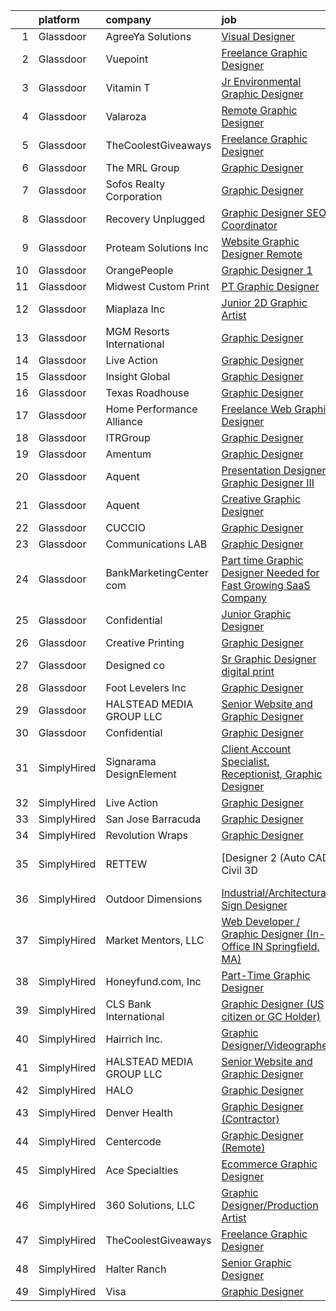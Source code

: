

|    | platform    | company                   | job                                                                                                                                                                                                                                                                                                                                                                                                                                                                                                                                                                                                                                                                                                                                                                                                                                                                                                      | update_time   | location            |
|---:|:------------|:--------------------------|:---------------------------------------------------------------------------------------------------------------------------------------------------------------------------------------------------------------------------------------------------------------------------------------------------------------------------------------------------------------------------------------------------------------------------------------------------------------------------------------------------------------------------------------------------------------------------------------------------------------------------------------------------------------------------------------------------------------------------------------------------------------------------------------------------------------------------------------------------------------------------------------------------------|:--------------|:--------------------|
|  1 | Glassdoor   | AgreeYa Solutions         | [Visual Designer](https://www.glassdoor.com/partner/jobListing.htm?pos=114&ao=1110586&s=58&guid=000001833ffdefc298d4552b478eaca9&src=GD_JOB_AD&t=SR&vt=w&ea=1&cs=1_ce1158e7&cb=1663225950496&jobListingId=1008139484093&cpc=6FC5BA77C9A4CD78&jrtk=3-0-1gcvvrrv7kcnd801-1gcvvrrvqkcng800-8e20d8be5bc5e824--6NYlbfkN0Dwb_YIohz4zuU9-hizYTxpAJ9-qZQvsILXUPhgrrTAx2aTkX-g9zvZBk5TzOEmmnWaA-KmWkntyonPptqx3vYNCahz1yxzCCkBXCCKAEL6J7zcm0Qx7QqpT44fz16tIWZBiAGj-JzJPJkx3k6xq-I5-WW__V5atWVp8dzOtPv39G903QqaLl_SjhBQePRijnWcwK_tK58hUo5IB07EW6VWwXzlWVRF-X7f3ijSjTDnsZ3hjDzrC8hMg1dty8A8rDPXB9WaAtzZ_MwELdF4-VesL91fVuqYC9LJDT5ekmc-va_v9DulLrL8fHoqwKEBumpGbZX0Z961TzIMzk5IvEvUTwMB7LmsaJU12NFlsxL6mtSozKYTZU0Pr-TIWu48yNfT8THHM0SH60AccodqHx8YhxctqYBmMJvCicR9y04QXA2H1bEZhnlWBH8WftstpjiXzoOWM2SUNRQXxAzXFs5w31F_f_9ROcKzv1M43-TWRp9MZvI6UPW3Asg2W1CLRc4%3D)                                                 | 24h           | Remote              |
|  2 | Glassdoor   | Vuepoint                  | [Freelance Graphic Designer](https://www.glassdoor.com/partner/jobListing.htm?pos=123&ao=1136043&s=58&guid=000001833ffdefc298d4552b478eaca9&src=GD_JOB_AD&t=SR&vt=w&ea=1&cs=1_ed46ea4f&cb=1663225950497&jobListingId=1008136844147&jrtk=3-0-1gcvvrrv7kcnd801-1gcvvrrvqkcng800-1eaf2573db7a36bf-)                                                                                                                                                                                                                                                                                                                                                                                                                                                                                                                                                                                                         | 1d            | Remote              |
|  3 | Glassdoor   | Vitamin T                 | [Jr  Environmental Graphic Designer](https://www.glassdoor.com/partner/jobListing.htm?pos=119&ao=1110586&s=58&guid=000001833ffdefc298d4552b478eaca9&src=GD_JOB_AD&t=SR&vt=w&cs=1_b2f73a73&cb=1663225950496&jobListingId=1008129863857&cpc=FB7E4A1762AE5BEC&jrtk=3-0-1gcvvrrv7kcnd801-1gcvvrrvqkcng800-e3edd1ff59c9b9a0--6NYlbfkN0DMrcEu7yrtATojKJA7cEzGQ3FdRGWLh0CZQInL4ECGI6k5tN82kdM0cJmh4vC7GggP7zUT0jyVoXSJAKk8MzevS-NwFvMPpKga1x3mZJUukCQsdgIAZ1jz5sZr069Bnq61J4CRVrzkeNE1-DpSosLsnxd7FEc_dd6-u3rWqqO3k-HqK4jtOQYA8-E9hUwu-fs9ZNegl1_K30VxnlCSEeZcDWZkM98WCNCHY80KES6xsAjGB-E4vx0X4dk1QBlP82wmn4QMbKwrmWdqN7MelUKfN7YLbrNFOpfpQN0WNNhULT5VYsW89r9KmBfsEwb2pL402SbGHyKLkYBeTs0QdsovtlJgtAT6ltBEdLjfQb91yG6hwtsV5ergagbXTLjkwTBDvfArGvwpPcDbHJRBRX5cmML6LiXctWg9Ow5J_wDXmdS9_F3yXMNVdc4ma3Ox_fRDeQZN1S0-SFnqrfluwSnUMguMruA2RLcgaftHUdT-Tg%3D%3D)                                                     | 5d            | Los Angeles, CA     |
|  4 | Glassdoor   | Valaroza                  | [Remote Graphic Designer](https://www.glassdoor.com/partner/jobListing.htm?pos=102&ao=1110586&s=58&guid=000001833ffdefc298d4552b478eaca9&src=GD_JOB_AD&t=SR&vt=w&ea=1&cs=1_5a98340e&cb=1663225950494&jobListingId=1008137095936&cpc=F7A2269C793D5877&jrtk=3-0-1gcvvrrv7kcnd801-1gcvvrrvqkcng800-739c9d6a71a72283--6NYlbfkN0AtR68e5gWpPxoovZgA7Udo-dcymoK0NpHFMpIgh7LYz-pALWxTaWXT-7nX6wHhEykZksmTZ5JhukyEdmiwSHwtQSTcNlpGPnpfI2cuG4LXi6WsDZ_TSUR9qkC-NbKGV2ocO6SwTVsqb7RocpBRdKx9nQofAPWA0z0YUS-MicLQY3jgsOcE-GQkrx9SQBB4eBMrKwJS1RW9OibOAozizThQ9GKAOEZpnsQoG55FZRXEAcXA0aMbW4mf7d0_TWAA_BQFDfHFnzR9vZqsJtM5UlFAgNP-X4TPUkEV1wUczhcYSW0sE7FKh-gD2vOMwpykKBhQXsRPfzhDqIFkmmldIHDZmFwqXJwjo3hkOPvdOEb-2gV6JTJEKUwL9zy9hy9-nIn2-t5huQlcQO4rgJznj43TvNZWzUK_RrJOorLbRXVC0Gs8zJ4g3kDC4GYgpRU7EX81i-0iASCC4knuYepm85gcP2aCYqaZtc4C0-yOUz9R91rzmemWhkeXJe5jaDGUS00%3D)                                         | 1d            | Remote              |
|  5 | Glassdoor   | TheCoolestGiveaways       | [Freelance Graphic Designer](https://www.glassdoor.com/partner/jobListing.htm?pos=122&ao=1136043&s=58&guid=000001833ffdefc298d4552b478eaca9&src=GD_JOB_AD&t=SR&vt=w&ea=1&cs=1_7b2dd463&cb=1663225950496&jobListingId=1008112220205&jrtk=3-0-1gcvvrrv7kcnd801-1gcvvrrvqkcng800-eb74c74bdc3c100c-)                                                                                                                                                                                                                                                                                                                                                                                                                                                                                                                                                                                                         | 13d           | Remote              |
|  6 | Glassdoor   | The MRL Group             | [Graphic Designer](https://www.glassdoor.com/partner/jobListing.htm?pos=113&ao=1110586&s=58&guid=000001833ffdefc298d4552b478eaca9&src=GD_JOB_AD&t=SR&vt=w&ea=1&cs=1_e7bc6ccb&cb=1663225950495&jobListingId=1008139989132&cpc=C63BD00756FD6F58&jrtk=3-0-1gcvvrrv7kcnd801-1gcvvrrvqkcng800-b425ca7799849f54--6NYlbfkN0CNayYzF1mBaI40OgT78t3Q2d9IxlwDzhsYR4HK7epYUZ7O1a9H3LGGtJbf_mBHQIZ6GEYYYkp6I29UgfZAamr2Ee6EFZPmLKzao1F4SBOPQxKxmLUJ3jK-k2KWrur0yrUI76dWYVucv_tfhTaUtdFKG16KATKY8nvfi1TP3bcquYEaC9jQI18zqOYM5TBqAPHPVIn__L79_akJHT00jumetlHWyaYjunQbGTP8tSL0pdp7Qfxl7RViY5IIaP-Vs-R18bvSSUa8cxLrTcQGhq_kxK8dXGzGFFxL67tVJ3e5nK5XqaL3OtAJgeqzczjtbABBwPkTtfkVC8vsgfuWdgv1GDIua8vSLFparelOceAour_mwP5Mmoa9Ct96ldjlOjZi5n8NwGrRAo5CALkYI3v5ZsyxCiTKWK9lR73i_hfi5vd-l2MDjx06qN6oxLNlk8BrWj7zFIlmvL2MXkYTQt8zxBwkBaglkQ1J6CPOsCGf8KgmghpKhu4_QI1GUrxiNy4%3D)                                                | 24h           | Fort Lauderdale, FL |
|  7 | Glassdoor   | Sofos Realty Corporation  | [Graphic Designer](https://www.glassdoor.com/partner/jobListing.htm?pos=121&ao=1136043&s=58&guid=000001833ffdefc298d4552b478eaca9&src=GD_JOB_AD&t=SR&vt=w&ea=1&cs=1_23db96cc&cb=1663225950496&jobListingId=1008123276222&jrtk=3-0-1gcvvrrv7kcnd801-1gcvvrrvqkcng800-723a958c3031196e-)                                                                                                                                                                                                                                                                                                                                                                                                                                                                                                                                                                                                                   | 7d            | Remote              |
|  8 | Glassdoor   | Recovery Unplugged        | [Graphic Designer   SEO Coordinator](https://www.glassdoor.com/partner/jobListing.htm?pos=108&ao=1110586&s=58&guid=000001833ffdefc298d4552b478eaca9&src=GD_JOB_AD&t=SR&vt=w&ea=1&cs=1_124a127b&cb=1663225950495&jobListingId=1008133874978&cpc=BAEB662971763A76&jrtk=3-0-1gcvvrrv7kcnd801-1gcvvrrvqkcng800-7140b2567d99476d--6NYlbfkN0A953Z9EfJZc5Z9y7Wb0NkuJO-5BBnqXCJSieP3bN3oTxAO8dGQJw4jumWe0uvmK61SoNGWLQ9ReCEZ8arNlNOsHPLqlLDhBNdwOFfbiYxa3b-ix_rYM-quNqoziXKzbbyDTY2TO_sF7bFLlrGl-Osh8JJ1l0xqr91c12AYuqpL4AVEvP2C2m85iPHH4wp0D1j7MiQwaYKmPTYiSV1oVEytWswJ8By-6nC8qvG1NkoKoCY2ZjCMiPIUKw2eTUQ-VdHox-7wYwq_mxnzvAmj7vFbt7gU_eEoc9tyKp_M9yTAkjf1xWsfaMIlEEiY_C49cU_Cmv-nEnGjzJnyBmQZ6bGMw9dWhlKpKVUP8fqw22yS9rMh2wht_twSDL_F3qUfm2Fn4Udpoon8Jhc2HaDQEGMzftE3oplankPxwFLxgpvWTSsSwsnc2GHO-CXopdzhuKF_mExqu9aVnWHAFg8OEOb8AoBq2KaewHZbf0R4qzfPaxIJVU4-37vJjsVopeHMK84%3D)                              | 2d            | Remote              |
|  9 | Glassdoor   | Proteam Solutions Inc     | [Website Graphic Designer   Remote](https://www.glassdoor.com/partner/jobListing.htm?pos=117&ao=1110586&s=58&guid=000001833ffdefc298d4552b478eaca9&src=GD_JOB_AD&t=SR&vt=w&ea=1&cs=1_b01f096b&cb=1663225950496&jobListingId=1008139630829&cpc=9908D8D4413DBB8A&jrtk=3-0-1gcvvrrv7kcnd801-1gcvvrrvqkcng800-8d0b54a156235eb0--6NYlbfkN0DSIQBZQ-2Vai8_rtyWPENsIrxgvuk_9OUeK1VKqbOx9HU1FkKsTKPGTJ1fQ9JpvddsmtbbXgyPY1dAuCmzKxvfh4rr83FZJFcdnj5lkSqABa0vCWC5iPXlpVvunjiH3D5Wa8Llab0Kv7n1diRReKdhRQimaK6GFG_rjtcq9ihRJQYAOppNVro2aY08JUfake_B8CasOWKaF2yMSldSXP-87YO09OY90WYzKQjVYpIBv2f92Xu3ZmuDNEaZ4QjuvNAsoav7HncuYX2-2lcogwXSbrJNo-spJX7fzhglDV6eH3fPvBqzjWGpdJ5YtE39pcUrlxvf5B7A5WStLv7GP29ETfTBLGEC--n2hVoE-4zBSsng7BzBDjaPF9UifOnbs4fJOUidJA6D1fEOIofimoHTK_4xoKAFGsQb40EEqaR4kt0iRsp-hdwwkK8xcBsirWeOB9fxZf_Ud4jxdYj4EmPasrU0P5hRKwGPyEUBBar2c1AjzOcmmwU_8ONmryt5XBSOB__PbjfGfk-P9JM-WwvZ)             | 24h           | Remote              |
| 10 | Glassdoor   | OrangePeople              | [Graphic Designer 1](https://www.glassdoor.com/partner/jobListing.htm?pos=128&ao=1136043&s=58&guid=000001833ffdefc298d4552b478eaca9&src=GD_JOB_AD&t=SR&vt=w&ea=1&cs=1_a7b57f9e&cb=1663225950497&jobListingId=1008137240560&jrtk=3-0-1gcvvrrv7kcnd801-1gcvvrrvqkcng800-62f392e2b2c298d6-)                                                                                                                                                                                                                                                                                                                                                                                                                                                                                                                                                                                                                 | 1d            | Remote              |
| 11 | Glassdoor   | Midwest Custom Print      | [PT Graphic Designer](https://www.glassdoor.com/partner/jobListing.htm?pos=106&ao=1110586&s=58&guid=000001833ffdefc298d4552b478eaca9&src=GD_JOB_AD&t=SR&vt=w&ea=1&cs=1_f864abe0&cb=1663225950495&jobListingId=1008139491206&cpc=155EB9D5185558AF&jrtk=3-0-1gcvvrrv7kcnd801-1gcvvrrvqkcng800-6a58107ad5543cf0--6NYlbfkN0D_KRozbKJx95I3LRYgbj09bqBDFeyQG4s8tCOB31p2DLSo1apkik826FTAYmjXn6vVI8E5nbLPo1JYyGf3BtgKCB7dT5gd_kRJ61ar5eZwDt4B1pmyCbXXWR9YpKeXJ8lZm2mBONORYrYH0k9LseQM5lSbHzBcHihOpSSqdJYMNOFZTfslm2Z-nNlCBe8Y1Y1tL7tZ05tTSdpxkFU9AG6ZFEzeHzqIhwbf0HRKWerGKwR8Iy4wZ-v3y1XejA_Avr6zreXeXpstMtLcGEzqfxLHNyVSFVRqUfN_ij_GovCA8grrsPIFAWxIGR0lf0yUd82_q9raKskcWbIoMS5u51NIntVQ9hr_f17HM0EnemWQoSywxo8Y89ARxEW-84SUo8ierSvEAaqeoDaJAM6EPdjvP-LbYW0OEqBf6PR9uDuC4Nyct2EMxWXmdnAc9A3ss2v-91fyvXh9kAZZgqG52aUScR35TlkChxSDP1OwoCvhQBhUH6A2NldjimPJid1aYOE%3D)                                             | 24h           | Remote              |
| 12 | Glassdoor   | Miaplaza Inc              | [Junior 2D Graphic Artist](https://www.glassdoor.com/partner/jobListing.htm?pos=110&ao=1110586&s=58&guid=000001833ffdefc298d4552b478eaca9&src=GD_JOB_AD&t=SR&vt=w&ea=1&cs=1_f8bb7126&cb=1663225950495&jobListingId=1008125252055&cpc=F41FEAB56D215062&jrtk=3-0-1gcvvrrv7kcnd801-1gcvvrrvqkcng800-66f08293a0111174--6NYlbfkN0DjQnc6hrle_qu3rFDiNf4qBj6IR9hChnjpy41w_ToknPplMzJ1ZrEgNfTnNiNW14v9Ap_bKkDvHz3U_OXBrI6dMHAHx1dJjDmyOXhOejjSQBBUAWfYAdvBGumc9gtr5P9uzVkMhKkFLLzunnADsXOlRNikW8D0YWzsHXBb2uczEhEj09yIgerso994ocLEHl9HOnZkc1ifFgt9GdNj3206OKn8YJvwzT8E0_-QZr3IGPyqIE-XYAfpaeVzKviBUfpFcJR_JGC_2s-3QRPIR3zB2K5UXG15TEuLzHKAAdWmNDJdIGAanhy7YHObxTbzjbgGUTCbdd4h7EE6uqhOhis-oshW-YFG7ZsH0FIBc0XhmtEulmMDSME6fm4Xwmfl5Val9LBZObUGwHLmJ2y8DMrvD1lAYnknh5h2-9wSj-5VEUtNrZau2vgrggl-0f5mkPNVbRuWFYWxMo6E5UydoTYB6LhEAbQOpRO5zOHzf8rTm5la4hymH_LSsW4sUOngmUoMVuGV0HsXPQ%3D%3D)                          | 6d            | Pennsylvania        |
| 13 | Glassdoor   | MGM Resorts International | [Graphic Designer](https://www.glassdoor.com/partner/jobListing.htm?pos=130&ao=1136043&s=58&guid=000001833ffdefc298d4552b478eaca9&src=GD_JOB_AD&t=SR&vt=w&ea=1&cs=1_10f67cb7&cb=1663225950497&jobListingId=1008139287311&jrtk=3-0-1gcvvrrv7kcnd801-1gcvvrrvqkcng800-d7d711bb5a6a76d0-)                                                                                                                                                                                                                                                                                                                                                                                                                                                                                                                                                                                                                   | 24h           | Detroit, MI         |
| 14 | Glassdoor   | Live Action               | [Graphic Designer](https://www.glassdoor.com/partner/jobListing.htm?pos=125&ao=1136043&s=58&guid=000001833ffdefc298d4552b478eaca9&src=GD_JOB_AD&t=SR&vt=w&ea=1&cs=1_8e503d02&cb=1663225950497&jobListingId=1008125979364&jrtk=3-0-1gcvvrrv7kcnd801-1gcvvrrvqkcng800-a3b3f081fa79c96e-)                                                                                                                                                                                                                                                                                                                                                                                                                                                                                                                                                                                                                   | 6d            | Remote              |
| 15 | Glassdoor   | Insight Global            | [Graphic Designer](https://www.glassdoor.com/partner/jobListing.htm?pos=118&ao=1110586&s=58&guid=000001833ffdefc298d4552b478eaca9&src=GD_JOB_AD&t=SR&vt=w&ea=1&cs=1_5843884e&cb=1663225950496&jobListingId=1008140284035&cpc=8795CF9063CD573D&jrtk=3-0-1gcvvrrv7kcnd801-1gcvvrrvqkcng800-0c2012a440d9967c--6NYlbfkN0BKkHZu3wF05EeDimN_p6sYpKCMArvwa95YdH7UpkaBCi52Bcb3JNt3QpXU1JGZrLRaT4-sbI7ZNj7oVphyX7jfnA5KdYmN_jJyCugDgxDzB-HnRs_8BQjdhyPHXV-_kFssF7NQKmbC8I_V-loY2WK4Broq4jmSKI8FJrPD37Tadv_ELABB4aEtRhPy9Ml6FmJUxnJRbJdILjlzCBHNC2P3ifNf_HDH5KyCBXvkULyOKQtml6zVkrLNJDZqi9I1Abd_-HXp6PqR5vetZ4dK9lLW__3YksHaTGziqdnT5_rfPG4-tpe_ZA-og8Fh-26bRWbA-k52ljli7MPbwWdBGTe42pPYUxF_IK3ViQEF98ibfxkiiacQSlN6Bp5ilVtshMcu91YERDkoYiiXGIVZbqXJfYu6j1syTmtmryMJQtZfu2du5zqCk-OuIK79PjFrJpEGCFSK5ufeS1eHXV6s7aBBTZMFhpSklnjTOXriE4jGrNvjs1CzYJTtjvnGD8dpOjtcKOQxEWjw7w%3D%3D)                                  | 24h           | Remote              |
| 16 | Glassdoor   | Texas Roadhouse           | [Graphic Designer](https://www.glassdoor.com/partner/jobListing.htm?pos=126&ao=1136043&s=58&guid=000001833ffdefc298d4552b478eaca9&src=GD_JOB_AD&t=SR&vt=w&cs=1_b22bd3e4&cb=1663225950497&jobListingId=1008138904587&jrtk=3-0-1gcvvrrv7kcnd801-1gcvvrrvqkcng800-668c01731c904ce5-)                                                                                                                                                                                                                                                                                                                                                                                                                                                                                                                                                                                                                        | 24h           | Louisville, KY      |
| 17 | Glassdoor   | Home Performance Alliance | [Freelance Web Graphic Designer](https://www.glassdoor.com/partner/jobListing.htm?pos=124&ao=1136043&s=58&guid=000001833ffdefc298d4552b478eaca9&src=GD_JOB_AD&t=SR&vt=w&ea=1&cs=1_de73d89e&cb=1663225950497&jobListingId=1008129718011&jrtk=3-0-1gcvvrrv7kcnd801-1gcvvrrvqkcng800-6790b72d006f0bf9-)                                                                                                                                                                                                                                                                                                                                                                                                                                                                                                                                                                                                     | 5d            | Remote              |
| 18 | Glassdoor   | ITRGroup                  | [Graphic Designer](https://www.glassdoor.com/partner/jobListing.htm?pos=129&ao=1136043&s=58&guid=000001833ffdefc298d4552b478eaca9&src=GD_JOB_AD&t=SR&vt=w&ea=1&cs=1_dcfb4d85&cb=1663225950497&jobListingId=1008139857859&jrtk=3-0-1gcvvrrv7kcnd801-1gcvvrrvqkcng800-df073b65c4babde7-)                                                                                                                                                                                                                                                                                                                                                                                                                                                                                                                                                                                                                   | 24h           | Remote              |
| 19 | Glassdoor   | Amentum                   | [Graphic Designer](https://www.glassdoor.com/partner/jobListing.htm?pos=127&ao=1136043&s=58&guid=000001833ffdefc298d4552b478eaca9&src=GD_JOB_AD&t=SR&vt=w&cs=1_c0c12842&cb=1663225950497&jobListingId=1008138532036&jrtk=3-0-1gcvvrrv7kcnd801-1gcvvrrvqkcng800-d4845cb4624f28d5-)                                                                                                                                                                                                                                                                                                                                                                                                                                                                                                                                                                                                                        | 1d            | Bethesda, MD        |
| 20 | Glassdoor   | Aquent                    | [Presentation Designer  Graphic Designer III](https://www.glassdoor.com/partner/jobListing.htm?pos=120&ao=1110586&s=58&guid=000001833ffdefc298d4552b478eaca9&src=GD_JOB_AD&t=SR&vt=w&cs=1_b7b38738&cb=1663225950496&jobListingId=1008121287460&cpc=3BA4CE39D5B5DEF5&jrtk=3-0-1gcvvrrv7kcnd801-1gcvvrrvqkcng800-294a071d39766188--6NYlbfkN0DMrcEu7yrtATojKJA7cEzGQ3FdRGWLh0CZQInL4ECGI9gD0Wolx9R2v-Aex0-GK06a35smEamgRrwwPUQ3WhehSOnNKo9krt18rGnr-pz1dDl34iYU2EV6-HDXYfErVelEELoU3ST6_bAeFsxmOjXUWhn1v3K1RsBZfd-pfutfyNfF8HjeGcwi3XRklXCRgWgayW_cjr4IgyINm4xcEic_jUcIWrFlTeuSXS15dTsVn_9bEpwxZ97vK9Du410AQfi8KAl0m3Kk8_V7YLZV9q1BEPdT-5Lp3VDIuWszAAdDg1DWhQeKRrBLz-p3VRRJ8ZbA-VjVNDie9V6EoUMxOIcwfizmnjSaIuexUkPedzPwA7Z4o4DLPd23lyBEtyMRQAdxsQXxYHfw6CL8EgcUbVqG4CeQ3BImGozudpvAgYqOL89SeKOpYqMgi3qWsNTueus%3D)                                                                                          | 8d            | Seattle, WA         |
| 21 | Glassdoor   | Aquent                    | [Creative   Graphic Designer](https://www.glassdoor.com/partner/jobListing.htm?pos=116&ao=1110586&s=58&guid=000001833ffdefc298d4552b478eaca9&src=GD_JOB_AD&t=SR&vt=w&cs=1_f1565bbb&cb=1663225950496&jobListingId=1008121287489&cpc=9908D8D4413DBB8A&jrtk=3-0-1gcvvrrv7kcnd801-1gcvvrrvqkcng800-dbe967c4271b2a03--6NYlbfkN0DMrcEu7yrtATojKJA7cEzGQ3FdRGWLh0CZQInL4ECGI9gD0Wolx9R2EDT7B77c2cQrmbkUFXy7nLgoDEvVvGH1Wvn1HFp5P6WeKpQKU34EyEIJrdkCKlz3Ly8g9UXKHEiOlTJecRlKUl7acA-eIPmhM812k17EAjoss5kTsT_fwnXkxKg1zrVtDG5WbvHMxvkYKZde82Hg1sMyBOoj789qn6kb8x-3cGKXQTG8D5nrCFoDrpO14eW4wO5uUwB6uPjuSkXopyVAHmXN7s5MDjb_9EsTts5UxN91i2V9JwcMM_SAvwoJ1yuS20hqXMB9_dji6YL850NP2mb14WjAvupxiNpfuiysaSww_t2GUgbRMydGS2FO5G9_cnN0kCd96gxkEVtUok2ATGuHJrOpYSK36xHdAE4YTUiTBmT3ObM4TPOAobX14PVrfFkEWOkG6IVKqAkngO_If9UJSwxM-3fU)                                                                                        | 8d            | Remote              |
| 22 | Glassdoor   | CUCCIO                    | [Graphic Designer](https://www.glassdoor.com/partner/jobListing.htm?pos=103&ao=1110586&s=58&guid=000001833ffdefc298d4552b478eaca9&src=GD_JOB_AD&t=SR&vt=w&ea=1&cs=1_e848d567&cb=1663225950494&jobListingId=1008137040489&cpc=1CBFC3E34E2A31FF&jrtk=3-0-1gcvvrrv7kcnd801-1gcvvrrvqkcng800-0583131a7c05c2f3--6NYlbfkN0AvZsjsidFdy_SbrA6JjcMGZ6PT0q6L2PYYaf8IP8Fl9rwrifks7KW5-U3TiaQoY-H7GjBm1qZ1N36QTbxLGuwLxV3asbla7caoSpmr91gaGgE_wb7wYpjxaBCyva2SAu3ZMHIAV2Y7BBmy_8_j9H12hv7cUGBcod4sfA79qDvVms-CnDnz36r2PinphPs-cLcQNQt5yLR3J_0BBDi3C4mwFmBROCSXXTanMANd1AV1elteKb2KL_2sQ_6ONzivgpT-qVAXf6DSrr_GK4O5ypIOL6FA1DmfMsVMkMJL1Mvq5logG4tnGMaoiijLiVVklFd7vL8ZJAmn7Rp_y9uGk0w5Sp3I6AVp1NxzBh-ugPWo0WO0k3u51qSpOL8T3XYth3sE46aV4-xqih6IVpac1eAjPv9C1ocgJeMY47oy2-S2xaaJ3LjPBNzrlQpAy8SmhPRDhNaejMTtOSekwDeqTL3_IXkD4DLeUd8MMEB-v8MyXxQtS1I5tOu5yiRgHyPLeE0%3D)                                                | 1d            | Valencia, CA        |
| 23 | Glassdoor   | Communications LAB        | [Graphic Designer](https://www.glassdoor.com/partner/jobListing.htm?pos=115&ao=1110586&s=58&guid=000001833ffdefc298d4552b478eaca9&src=GD_JOB_AD&t=SR&vt=w&ea=1&cs=1_d878f270&cb=1663225950496&jobListingId=1008137148771&cpc=B076152010A3B66C&jrtk=3-0-1gcvvrrv7kcnd801-1gcvvrrvqkcng800-cf11b2398e1d2765--6NYlbfkN0BdDHiSlq2TKVYTvK036ioTcRDjelCKzvFOpLFiF--0iYywErtz7uGZjYyd5Exrsw-lHJECci_jsrUMHW4jnynOjNx8xPfoGoIMKmtCGm70qACzm_xCwB966diuhmS8HiQuBnGO0Ds8mmtu87dr8717i6nGMZWMZ_0jbNLjY7sMxbARnsq7mJMs_kM3RoHtSNJpNHKQDvMaPAEoVH2K61vxuS-4-ZMIK20-Ful45frjyykhOr53HHREO7Ep9MOcOOLpr22OWN39BZi3gpb_G4IW9dkG9f2o1aHQXi7JcBXnXHpRFJI4i3CNY6KTAjv9E2q5ItV0qjujWXgu8yRqb57ffXLs_qmYVH1NDjwgI0J5Go1D2JYyihMA5QQu9quduoOZmNYKyXSnfhrzJg01kDpFhzYZhwIMQjIhfSMg9QULHSEMhcVwYNr6O9uzEIa0qIeOxG7HBaedzF6GdBLS-mO2d_A6sxlA7_tWbYl-1WmjPbmfHY1jAm1S)                                                              | 1d            | Orange, CA          |
| 24 | Glassdoor   | BankMarketingCenter com   | [Part time Graphic Designer Needed for Fast Growing SaaS Company](https://www.glassdoor.com/partner/jobListing.htm?pos=104&ao=1110586&s=58&guid=000001833ffdefc298d4552b478eaca9&src=GD_JOB_AD&t=SR&vt=w&ea=1&cs=1_b5b20414&cb=1663225950494&jobListingId=1008139702561&cpc=45DC3EB807283E85&jrtk=3-0-1gcvvrrv7kcnd801-1gcvvrrvqkcng800-e0d4ee0f2a4d73b0--6NYlbfkN0D2Zx4dl9VfEbCjbc0gm3UwmWjVKc7YpmxOn8W4axTDPGG6CcTXEMHTABuQcoUcV1aio510Jaj4yisFXQAYfPqMOoOnF_-YMNnkY7Xlx9G__bERlAegBkQvibHuG4OaBelpLQf4yEVMskg2-O73v3_WhH9PLWFH9WCvOai7rBIZJR9PHaeD4K2eLh933jsmb5Fn291J66Arucy6FWyo-N2Wn4Bvu-veqdygbwTZxdDVzI5nu1GuOiE_RO2NLSNgGLXMTRHi7zIEQ9LN6P24bKgidcWAsTToCd1sWqPmQtv8NLmko9U5HHnetpfDfnyCJomHPhZ--59CMQITzi-5s67M1V6cObEAviaeLE3A6iCh63jetn92dj75eTy1a7lm-pNTIW2owKV0ToASnFYhUuL-7QmzDEl4Kqb1qwaOn3ZFqIAGRPBqxIES0Y4Go5xhJEeNk2xUiMINYb6Hgnl77TR09pnPKQthk3ZfZjK0Zo1tCvDgau4CkHQ96PKGZDOgdYo%3D) | 24h           | Remote              |
| 25 | Glassdoor   | Confidential              | [Junior Graphic Designer](https://www.glassdoor.com/partner/jobListing.htm?pos=101&ao=1110586&s=58&guid=000001833ffdefc298d4552b478eaca9&src=GD_JOB_AD&t=SR&vt=w&ea=1&cs=1_91eb1cdc&cb=1663225950494&jobListingId=1008123210648&cpc=2CAED5C921A5F994&jrtk=3-0-1gcvvrrv7kcnd801-1gcvvrrvqkcng800-1c9bcc33ad70421a--6NYlbfkN0AmqJ7AeIJ-lTJls7-mD9_KSTPy0ij-obPvjuKKTWlFkFGwi8c4YOI6u9tlvvE_CANVAuYsa4MGbQCoUNwgazspWIyOIgvYTkzgxQCewe3cHs7vwCiBJEq8D-jmXSC9bk0IAR38RyOs8EEjSoQbt_Yqe5zWg8lIwNIaAsrPXdWpz1b6XpT0vlrd8EOasXuCXJgSfPksFT8nr2Ec0uideSiwnLgSNMs6SIUCghPbQ6wKZESHHGFjs0dsDLFEURRU-0ZDJiT4bNlkji1elKW-4x4GX-auCGeYdH5LwBbatpm2gAYARpYRLvDu8lGfEIiGAe3_V-mnzKkzg5qjSAhvbrSIHbbn8aAPomKt-V4kxXXM2JG3rG5Ch1Kulsnf4r-_tK9a5t2Ir_R0fOzZnmoujGCp01Z5oqJ5e8gHJ-sBMbVSTbQW4AYKRt8sbG1Cg4FIzSIRvrYAUBsOEiNx_GzbyTceWO8BPWbS-zqSwQ_Sh-yBDD8_qc-ALcuzWNw8PHU2xlY%3D)                                         | 7d            | Remote              |
| 26 | Glassdoor   | Creative Printing         | [Graphic Designer](https://www.glassdoor.com/partner/jobListing.htm?pos=112&ao=1110586&s=58&guid=000001833ffdefc298d4552b478eaca9&src=GD_JOB_AD&t=SR&vt=w&ea=1&cs=1_68aa50e5&cb=1663225950495&jobListingId=1008136595330&cpc=EA19F5B90D514204&jrtk=3-0-1gcvvrrv7kcnd801-1gcvvrrvqkcng800-ef41a54afcd10a22--6NYlbfkN0CB1tmP7rfbaHtYFmPjg1Xv8BJr6DUbyz0HQmM4H563AurHCftAr469ja8SW-ZU0WMf6INKTm_PiiWzOq3CPBy64yGl_L15ZPtFTIukFIEfbzQq1zabOEu8a99ksAt6oavqhfl1Ld4k5v0SNg6gnetYVxaz0D0f37QH3L8th-bjx2c_EF8XqXl1bljtPiIAKVI22oHEPX_zaRGgNF1QIvNCeDqui0-DEXLuS5GDZpgslnFrmDiCAqX5oZz3ajTSPRq1Mdl1h-5-ZEAfckrnjZRIDROht6DQSO11-JDxEr2AQttWCvyvNvzLNFErxOraxYZ_U7HzlBiT9xDIqAgxdIGP3dEcQRnWj23mo5B4YIUSjd3-qlLMEm38FiqQ8oD5uLkexeQw4J8Neh4JJDgEWq8XrZuqCpOmruHxZFQm_eZ9v9bnP-7Bi1NKB9UcKCPr3xFTC27moc0Oy3vii3f3TZnjtp4i6CiSxtbMLVHPuf4UEO7vKOOMnrPU1nddSijEGvM%3D)                                                | 1d            | Huron, SD           |
| 27 | Glassdoor   | Designed co               | [Sr  Graphic Designer  digital   print ](https://www.glassdoor.com/partner/jobListing.htm?pos=111&ao=1110586&s=58&guid=000001833ffdefc298d4552b478eaca9&src=GD_JOB_AD&t=SR&vt=w&ea=1&cs=1_b83aca40&cb=1663225950495&jobListingId=1008126505241&cpc=AC285F3A3ECA6BB0&jrtk=3-0-1gcvvrrv7kcnd801-1gcvvrrvqkcng800-d9d1ead5f4d3eb5d--6NYlbfkN0DPAqrj3zguf5f9_zD4FO48bGoD2SANFpJ6Lxm-FpP2K2ypZMvNPYqJNNXOJ4eWmUlYxvMxE4S0pULBouB3HCQLHj6bwgtBjhR4jUk8ahbdhPv-0v_g7iAKR1MaQlCf7ufYpnGuesaTAsThdNbl4P5odWk5QnN4ZKWsezu_ui8SGWNCq4ubllh7jnNJ6R-iQUUj39BYraItax2FLurTHLLjT8XBlGyarHPyGQ2-aVQVOsvs_HrTL204gqeHExQj6lQHDQIrs0tYOQxURaeNv_cLwAKahFF5v6se6XF_7_Uqa5ReT6CB0-mJTJDMed8YHAZcdLykHSgX9jtCDWTjras9ru6aZ0i_YBrx9Pk2GuJc9Xm-l4L7OEFNzs51blFvMNOqDHijEyW0Lf-B3sLAAUz7WY0WmVFJrHmIOxQv8SQ7sBjg80bjBlaHS4_rwxfYsFOUSFUOWDj_rU7mpPIN1Z4mK2DVHOlP7JNOVihcUU0KX5g83VpQc0ZZ-Gfou7IqPgRE9_t4ed1oww%3D%3D)            | 6d            | Remote              |
| 28 | Glassdoor   | Foot Levelers Inc         | [Graphic Designer](https://www.glassdoor.com/partner/jobListing.htm?pos=105&ao=1110586&s=58&guid=000001833ffdefc298d4552b478eaca9&src=GD_JOB_AD&t=SR&vt=w&ea=1&cs=1_64d4ddc4&cb=1663225950494&jobListingId=1008136643773&cpc=56C4EA4A1A191A49&jrtk=3-0-1gcvvrrv7kcnd801-1gcvvrrvqkcng800-7e9a80e693192884--6NYlbfkN0AIkon2q1iM7WWajOw_YocZv0AglawGRnh4nbjyecUpCXEiccNnkTVjTCz4MUhSAoABqYV_i5tYGTrnVYHyBeh4ZoiyP_STH7UyTPcLQbWXuu6Bav3Og_-HF7qM3SSOQnGd5MT5FaHWq5hZoeMWbe1IiahuSLeAgBYXjmTlM6JwBxBpG1wRgLxO9oc10O-ACIUWfwi-wcAOdZ92xvx1yacu05mZ5-zBxXpuu4ZO3fdiuj7fzq9CTozF-f22r2o_3RU4yOSUT3VD9IcKZ7d7xx9ujzWMHTJ3XOrkw883mYUKTN_g6CAyNnsZfB8XwSLIMZo6bn62V6ZHM0aceoOpP-WfA_hhVQ0_bKDTqCotysaKhElC-wLGfUpb0NnrXFBmZUn39ynJbFa2INIAssnyPjBypn5fsuF4BYhkkUBi1fpDprySqOikAh-xcpHWpSLv270NnmsLuL-jLxMa__bL2uu51hDi33qWofSQn6DsJGAhiNc2g1OS90UZ3rA3WFny3GUdtW3Wr15kuQ%3D%3D)                                  | 1d            | Remote              |
| 29 | Glassdoor   | HALSTEAD MEDIA GROUP LLC  | [Senior Website and Graphic Designer](https://www.glassdoor.com/partner/jobListing.htm?pos=107&ao=1110586&s=58&guid=000001833ffdefc298d4552b478eaca9&src=GD_JOB_AD&t=SR&vt=w&cs=1_999c9857&cb=1663225950494&jobListingId=1008135097453&cpc=88C71AD61D38E582&jrtk=3-0-1gcvvrrv7kcnd801-1gcvvrrvqkcng800-28596523da6c0dfb--6NYlbfkN0CKpraHHsEcuvJldHh9lYb6MSUQnY31yEhbu34n0Z8zJ2HzSiEwYgyR7dJpaP7MO-j4FNMBKK5fogKN_gCmyg4_Qmvpa54LMgM40Tgzzsr4sF_NkZ5LZd_e6RN5FIzZdBGkW1BCw9JYrMMUX1oANIjZ7pCiVs-RcDEkrNOC2B8NeIGsvU6jpaMtbZfS7BUg5xSA1F054Pplxm_r8-h6tWewu7gPJPBVusMli9jDY8yBQFCpaWCnNyArK4duHiYiFQmdJ6r0b5QFRdi7dVb-Cj7GBTPCoRoicXTHiYTifZJk8jGDOrEYeaT98Ew9DGWNBTHphhraeSGxzyl1gtE5NXixqVbh3-gene4ZgRUJRr1I4IC2HvAQDWzRIQsJZpnIBTlb04FIRXASlpBUY3E7_1HOJFvzAeeRkTAlJJ3iuvfn1rMCNr5cNvSEaVHvyF4pNfN-ceJxLePfZvTQX4TUGfc5Dg04MP-4uLCOk2wg5uBZBw%3D%3D)                                                    | 2d            | Remote              |
| 30 | Glassdoor   | Confidential              | [Graphic Designer](https://www.glassdoor.com/partner/jobListing.htm?pos=109&ao=1110586&s=58&guid=000001833ffdefc298d4552b478eaca9&src=GD_JOB_AD&t=SR&vt=w&ea=1&cs=1_27650491&cb=1663225950495&jobListingId=1008111474611&cpc=8795CF9063CD573D&jrtk=3-0-1gcvvrrv7kcnd801-1gcvvrrvqkcng800-a899de383fe59d0a--6NYlbfkN0BGiKyYr-Wt1cSjh-YhyE8sYstVKT462dpCnLI0eb5oiUVvJmzehS1MSalOLbey56c6mc447ueLqM1G1kIqwCFOD5cP8urDbVMj5-7S6beL4PcL89GuTUEw7gEb75cWSxlF9ey_6cMurX_FbVQT3jAEF2IvrfVXCcpdpu4WVs0xMgsQByPSrXZiC1INWKDtZ4HGzvbnjrXSBZVabt4IjfYeEj8VauFByJr6d5tBcQ1ZRqu1QRBTYKj4bWG_u2I2HHJZ-szepY-XyuXiRRrQNT6ONYw33SqiGlC0KcvQXsWJqHlF65Vs_04VTgx6FG_5OfVQKcGN-iLvbeBi8kdO9cBfQ5ztx0jruI_sN7l2lDLZxUHPyHqkIktiimPVFyMc8RgHz3kXuvzNOdUM3YVE8B-xpx36GJkKQJSymzyjt08HkZrycY_H5icxWyXwCG9pDbJu3Lp6Trj4ljp9TafNiQLMzcxkx58F8H6NgmSdH_lf-B4iQJ8O13fa)                                                              | 13d           | Remote              |
| 31 | SimplyHired | Signarama DesignElement   | [Client Account Specialist, Receptionist, Graphic Designer](https://www.simplyhired.com/job/B1gobJZCOtPOxE4lS80CiEJfY6aV2IEIIiAVbtK0Mhojnmx8HiXNjQ?q=graphic+designer)                                                                                                                                                                                                                                                                                                                                                                                                                                                                                                                                                                                                                                                                                                                                   | Recently      | Raleigh, NC         |
| 32 | SimplyHired | Live Action               | [Graphic Designer](https://www.simplyhired.com/job/QJQiMCfLosNvlfrvaydZaoHwgn7jUWH9e6l94G7lqnMrBqnF333qtQ?q=graphic+designer)                                                                                                                                                                                                                                                                                                                                                                                                                                                                                                                                                                                                                                                                                                                                                                            | 6d            | Remote              |
| 33 | SimplyHired | San Jose Barracuda        | [Graphic Designer](https://www.simplyhired.com/job/nQo9ifHcrHfEBFA0Xf3iy1gPrmInYP1o14ix6s4vmY36w-_r2Hqwpg?q=graphic+designer)                                                                                                                                                                                                                                                                                                                                                                                                                                                                                                                                                                                                                                                                                                                                                                            | 1d            | San Jose, CA        |
| 34 | SimplyHired | Revolution Wraps          | [Graphic Designer](https://www.simplyhired.com/job/0IoJXSVhf8N3kXtF9qAukKjtNWYoeZEKC5fUUQyB1wMjySCxvLQYoA?q=graphic+designer)                                                                                                                                                                                                                                                                                                                                                                                                                                                                                                                                                                                                                                                                                                                                                                            | Recently      | Lincoln, NE         |
| 35 | SimplyHired | RETTEW                    | [Designer 2 (Auto CAD Civil 3D |Hybrid | Sign On Bonus)](https://www.simplyhired.com/job/3pek8Sdjv2IQVaGMEn_8cbSmYH0FekHiEaxQk69Jhr48Xk5NY0oGMg?q=graphic+designer)                                                                                                                                                                                                                                                                                                                                                                                                                                                                                                                                                                                                                                                                                                                                      | Recently      | Mechanicsburg, PA   |
| 36 | SimplyHired | Outdoor Dimensions        | [Industrial/Architectural Sign Designer](https://www.simplyhired.com/job/UL5UAMmT2LbPPSmQVQQS5ktyIdHFMTdisd5dLIbY008JTZXP3ba_fQ?q=graphic+designer)                                                                                                                                                                                                                                                                                                                                                                                                                                                                                                                                                                                                                                                                                                                                                      | Recently      | Anaheim, CA         |
| 37 | SimplyHired | Market Mentors, LLC       | [Web Developer / Graphic Designer (In-Office IN Springfield, MA)](https://www.simplyhired.com/job/FQG5uJ1dss-sRffoAoQ2VcQRgxsuv475Wnb7F9AflVz3v4ZTdM9xDw?q=graphic+designer)                                                                                                                                                                                                                                                                                                                                                                                                                                                                                                                                                                                                                                                                                                                             | 13d           | Springfield, MA     |
| 38 | SimplyHired | Honeyfund.com, Inc        | [Part-Time Graphic Designer](https://www.simplyhired.com/job/ZyKCyyUw91dVwDIw2x9WU9JEu-dUCY7f2EnL6e0OffJum_fq6J0PaQ?q=graphic+designer)                                                                                                                                                                                                                                                                                                                                                                                                                                                                                                                                                                                                                                                                                                                                                                  | Recently      | Remote              |
| 39 | SimplyHired | CLS Bank International    | [Graphic Designer (US citizen or GC Holder)](https://www.simplyhired.com/job/ZNOZBFqbWdkl6T53qOhQ5wD_rx0xanNjTCQckVRCiIEb56u0CMoeJw?q=graphic+designer)                                                                                                                                                                                                                                                                                                                                                                                                                                                                                                                                                                                                                                                                                                                                                  | Today         | Remote              |
| 40 | SimplyHired | Hairrich Inc.             | [Graphic Designer/Videographer](https://www.simplyhired.com/job/6vk25PM2aB28NV6-tWgvOcromN5yaYgp30YJq96FUi0r44f0xOS-Cg?q=graphic+designer)                                                                                                                                                                                                                                                                                                                                                                                                                                                                                                                                                                                                                                                                                                                                                               | Recently      | Sunnyvale, CA       |
| 41 | SimplyHired | HALSTEAD MEDIA GROUP LLC  | [Senior Website and Graphic Designer](https://www.simplyhired.com/job/Bk-7fntqxBmv72YOfYF3yoF7UjPTXQEt2MVR8Kup6VWQTOeSC-cFsg?q=graphic+designer)                                                                                                                                                                                                                                                                                                                                                                                                                                                                                                                                                                                                                                                                                                                                                         | 2d            | Remote              |
| 42 | SimplyHired | HALO                      | [Graphic Designer](https://www.simplyhired.com/job/an6v-RWwNw8YsIIXiekRmLo_WJ21EnVwAFKwe7YRMil0_0gGSXojrQ?q=graphic+designer)                                                                                                                                                                                                                                                                                                                                                                                                                                                                                                                                                                                                                                                                                                                                                                            | 2d            | Remote              |
| 43 | SimplyHired | Denver Health             | [Graphic Designer (Contractor)](https://www.simplyhired.com/job/Ovp3o9nWqGD5G3ugLF6p_r3yk7PvADndz35PU9fWFZAicDLBHlzgag?q=graphic+designer)                                                                                                                                                                                                                                                                                                                                                                                                                                                                                                                                                                                                                                                                                                                                                               | Recently      | Remote              |
| 44 | SimplyHired | Centercode                | [Graphic Designer (Remote)](https://www.simplyhired.com/job/Ezc4mkklahwMPPhCt4GP5aDvz2lTHMoI_ZkCHgCKye98DHand1gpUQ?q=graphic+designer)                                                                                                                                                                                                                                                                                                                                                                                                                                                                                                                                                                                                                                                                                                                                                                   | Today         | Laguna Hills, CA    |
| 45 | SimplyHired | Ace Specialties           | [Ecommerce Graphic Designer](https://www.simplyhired.com/job/PIOQJWVdEtD7lyBJK4-hsISGikLJhx6G4eysAcQ5_8ZH56xFEBnXLw?q=graphic+designer)                                                                                                                                                                                                                                                                                                                                                                                                                                                                                                                                                                                                                                                                                                                                                                  | Recently      | Lafayette, LA       |
| 46 | SimplyHired | 360 Solutions, LLC        | [Graphic Designer/Production Artist](https://www.simplyhired.com/job/wTKuKhJFue8gAenatIutsqNnn1KWWLvcslbVcB2Shz7OnZLg523oNA?q=graphic+designer)                                                                                                                                                                                                                                                                                                                                                                                                                                                                                                                                                                                                                                                                                                                                                          | Recently      | Remote              |
| 47 | SimplyHired | TheCoolestGiveaways       | [Freelance Graphic Designer](https://www.simplyhired.com/job/RLeVriDFQ-0N3S_bXsJCIexmjRXoQ3XP0WH5-IiM4cMpTwLU6dm8JQ?q=graphic+designer)                                                                                                                                                                                                                                                                                                                                                                                                                                                                                                                                                                                                                                                                                                                                                                  | 13d           | Remote              |
| 48 | SimplyHired | Halter Ranch              | [Senior Graphic Designer](https://www.simplyhired.com/job/yfrVf6uMyrsqCFzqiS0vYkM-O1es5qC8p-xhTn1fiLrVtKcbkdfZuQ?q=graphic+designer)                                                                                                                                                                                                                                                                                                                                                                                                                                                                                                                                                                                                                                                                                                                                                                     | Today         | Paso Robles, CA     |
| 49 | SimplyHired | Visa                      | [Graphic Designer](https://www.simplyhired.com/job/DyAW-j8joj7eThFLw2hj38SxIcpXnNE8w3_m_6qGu7DKCHrgiwXFLw?q=graphic+designer)                                                                                                                                                                                                                                                                                                                                                                                                                                                                                                                                                                                                                                                                                                                                                                            | Today         | Foster City, CA     |